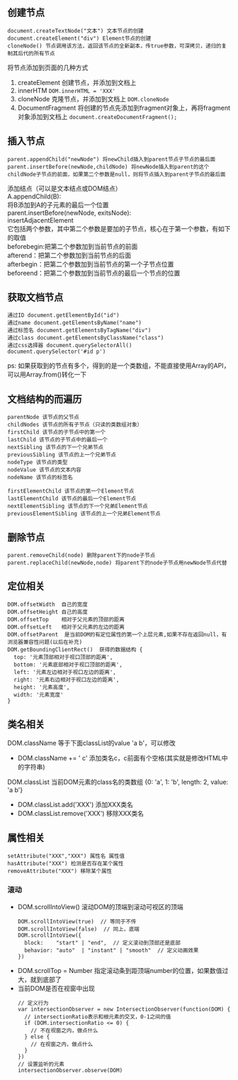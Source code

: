 ## 创建节点
```
document.createTextNode("文本") 文本节点的创建   
document.createElement("div") Element节点的创建  
cloneNode() 节点调用该方法，返回该节点的全新副本，传true参数，可深拷贝，递归的复制其后代的所有节点   
```
将节点添加到页面的几种方式
1. createElement
   创建节点，并添加到文档上
2. innerHTM
   `DOM.innerHTML = 'XXX'`
3. cloneNode
   克隆节点，并添加到文档上
   `DOM.cloneNode`
4. DocumentFragment
   将创建的节点先添加到fragment对象上，再将fragment对象添加到文档上
   `document.createDocumentFragment();`

## 插入节点
```
parent.appendChild("newNode") 将newChild插入到parent节点子节点的最后面   
parent.insertBefore(newNode,childNode) 将newNode插入到parent的这个childNode子节点的前面，如果第二个参数是null，则将节点插入到parent子节点的最后面    
```
添加结点（可以是文本结点或DOM结点）  
A.appendChild(B):  
将B添加到A的子元素的最后一个位置  
parent.insertBefore(newNode, exitsNode):  
insertAdjacentElement  
它包括两个参数，其中第二个参数是要加的子节点，核心在于第一个参数，有如下的取值  
beforebegin:把第二个参数加到当前节点的前面  
afterend：把第二个参数加到当前节点的后面  
afterbegin：把第二个参数加到当前节点的第一个子节点位置  
beforeend：把第二个参数加到当前节点的最后一个节点的位置  

## 获取文档节点
```
通过ID document.getElementById("id")
通过name document.getElementsByName("name")
通过标签名 document.getElementsByTagName("div")
通过class document.getElementsByClassName("class")
通过css选择器 document.querySelectorAll()
document.querySelector('#id p')
```
ps: 如果获取到的节点有多个，得到的是一个类数组，不能直接使用Array的API，可以用Array.from()转化一下   

## 文档结构的而遍历
```
parentNode 该节点的父节点  
childNodes 该节点的所有子节点（只读的类数组对象）  
firstChild 该节点的子节点中的第一个  
lastChild 该节点的子节点中的最后一个  
nextSibling 该节点的下一个兄弟节点  
previousSibling 该节点的上一个兄弟节点  
nodeType 该节点的类型     
nodeValue 该节点的文本内容  
nodeName 该节点的标签名    
```
```
firstElementChild 该节点的第一个Element节点  
lastElementChild 该节点的最后一个Element节点  
nextElementSibling 该节点的下一个兄弟Element节点   
previousElementSibling 该节点的上一个兄弟Element节点   
```

## 删除节点
```
parent.removeChild(node) 删除parent下的node子节点  
parent.replaceChild(newNode,node) 将parent下的node子节点用newNode节点代替  
```

## 定位相关
```
DOM.offsetWidth  自己的宽度  
DOM.offsetHeight 自己的高度  
DOM.offsetTop    相对于父元素的顶部的距离   
DOM.offsetLeft   相对于父元素的左边的距离   
DOM.offsetParent  是当前DOM的有定位属性的第一个上层元素,如果不存在返回null，有浏览器兼容性问题(以后在补充)     
DOM.getBoundingClientRect()  获得的数据结构 {
  top: '元素顶部相对于视口顶部的距离',
  bottom: '元素底部相对于视口顶部的距离',
  left: '元素左边相对于视口左边的距离',
  right: '元素右边相对于视口左边的距离',
  height: '元素高度',
  width: '元素宽度'
}
```

## 类名相关
DOM.className  等于下面classList的value  'a b'，可以修改
  - DOM.className += ' c'  添加类名c，c前面有个空格(其实就是修改HTML中的字符串)

DOM.classList  当前DOM元素的class名的类数组 {0: 'a', 1: 'b', length: 2, value: 'a b'}
  - DOM.classList.add('XXX')  添加XXX类名
  - DOM.classList.remove('XXX')  移除XXX类名
 
## 属性相关
```
setAttribute("XXX","XXX") 属性名 属性值   
hasAttribute("XXX") 检测是否存在某个属性  
removeAttribute("XXX") 移除某个属性   
```

### 滚动
- DOM.scrollIntoView()
  滚动DOM的顶端到滚动可视区的顶端
  ```
  DOM.scrollIntoView(true)  // 等同于不传
  DOM.scrollIntoView(false)  // 同上，底端
  DOM.scrollIntoView({
    block:    "start" | "end",  // 定义滚动到顶部还是底部
    behavior: "auto"  | "instant" | "smooth"  // 定义动画效果
  })
  ```
- DOM.scrollTop = Number
  指定滚动条到距顶端number的位置，如果数值过大，就到底部了
- 当前DOM是否在视窗中出现
  ```
  // 定义行为
  var intersectionObserver = new IntersectionObserver(function(DOM) {
    // intersectionRatio表示和根元素的交叉，0-1之间的值
    if (DOM.intersectionRatio <= 0) {
      // 不在视窗之内，做点什么
    } else {
      // 在视窗之内，做点什么
    }
  })
  // 设置监听的元素
  intersectionObserver.observe(DOM)
  ```